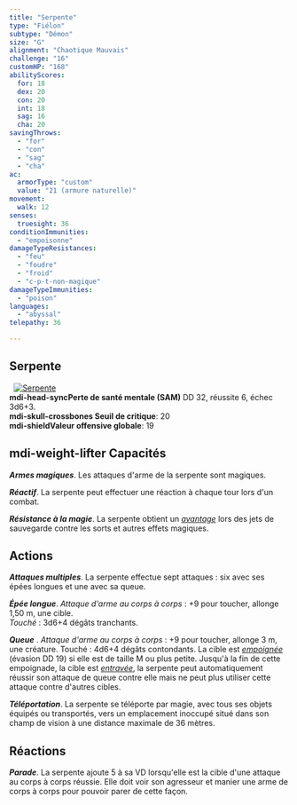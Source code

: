 ```yaml
---
title: "Serpente"
type: "Fiélon"
subtype: "Démon"
size: "G"
alignment: "Chaotique Mauvais"
challenge: "16"
customHP: "168"
abilityScores:
  for: 18
  dex: 20
  con: 20
  int: 18
  sag: 16
  cha: 20
savingThrows:
  - "for"
  - "con"
  - "sag"
  - "cha"
ac:
  armorType: "custom"
  value: "21 (armure naturelle)"
movement:
  walk: 12
senses:
  truesight: 36
conditionImmunities:
  - "empoisonne"
damageTypeResistances:
  - "feu"
  - "foudre"
  - "froid"
  - "c-p-t-non-magique"
damageTypeImmunities:
  - "poison"
languages:
  - "abyssal"
telepathy: 36

---
```

## Serpente
&nbsp;
[![Serpente](https://www.douaratil.fr/illustrations/fielon/serpente300.jpeg)](https://www.douaratil.fr/illustrations/fielon/kakishikh.jpeg)  
**<v-icon>mdi-head-sync</v-icon>Perte de santé mentale (SAM)** DD 32, réussite 6, échec 3d6+3.   
**<v-icon>mdi-skull-crossbones</v-icon> Seuil de critique**: 20        
**<v-icon>mdi-shield</v-icon>Valeur offensive globale**: 19     
## <v-icon>mdi-weight-lifter</v-icon> Capacités
_**Armes magiques**_. Les attaques d'arme de la serpente sont magiques.

_**Réactif**_. La serpente peut effectuer une réaction à chaque tour lors d'un combat.

_**Résistance à la magie**_. La serpente obtient un [_avantage_](/utiliser-les-caracteristiques/#avantage-et-desavantage) lors des jets de sauvegarde contre les sorts et autres effets magiques.

## Actions
_**Attaques multiples**_. La serpente effectue sept attaques : six avec ses épées longues et une avec sa queue.

_**Épée longue**_. _Attaque d'arme au corps à corps_ : +9 pour toucher, allonge 1,50 m, une cible.  
_Touché_ : 3d6+4 dégâts tranchants.

_**Queue**_ . _Attaque d'arme au corps à corps_ : +9 pour toucher, allonge 3 m, une créature. Touché : 4d6+4 dégâts contondants. La cible est [_empoignée_](/gerer-la-sante-du-personnage/#empoigne) (évasion DD 19) si elle est de taille M ou plus petite. Jusqu'à la fin de cette empoignade, la cible est [_entravée_](/gerer-la-sante-du-personnage/#entrave), la serpente peut automatiquement réussir son attaque de queue contre elle mais ne peut plus utiliser cette attaque contre d'autres cibles.

_**Téléportation**_. La serpente se téléporte par magie, avec tous ses objets équipés ou transportés, vers un emplacement inoccupé situé dans son champ de vision à une distance maximale de 36 mètres.

## Réactions
_**Parade**_. La serpente ajoute 5 à sa VD lorsqu'elle est la cible d'une attaque au corps à corps réussie. Elle doit voir son agresseur et manier une arme de corps à corps pour pouvoir parer de cette façon.
